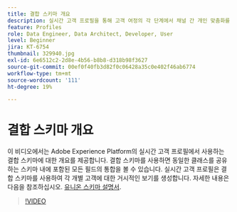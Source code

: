 ```yaml
---
title: 결합 스키마 개요
description: 실시간 고객 프로필을 통해 고객 여정의 각 단계에서 채널 간 개인 맞춤화를 규모에 맞게 확장할 수 있습니다. 스키마와 해당 데이터 세트를 모두 활성화하여 실시간 고객 프로필에 대해 배치 또는 스트리밍 데이터를 활성화할 수 있습니다.
feature: Profiles
role: Data Engineer, Data Architect, Developer, User
level: Beginner
jira: KT-6754
thumbnail: 329940.jpg
exl-id: 6e6512c2-2d8e-4b56-b8b8-d318b98f3627
source-git-commit: 00ef0f40fb3d82f0c06428a35c0e402f46ab6774
workflow-type: tm+mt
source-wordcount: '111'
ht-degree: 19%

---
```


# 결합 스키마 개요

이 비디오에서는 Adobe Experience Platform의 실시간 고객 프로필에서 사용하는 결합 스키마에 대한 개요를 제공합니다. 결합 스키마를 사용하면 동일한 클래스를 공유하는 스키마 내에 포함된 모든 필드의 통합을 볼 수 있습니다. 실시간 고객 프로필은 결합 스키마를 사용하여 각 개별 고객에 대한 거시적인 보기를 생성합니다. 자세한 내용은 다음을 참조하십시오. [유니온 스키마 설명서](https://experienceleague.adobe.com/docs/experience-platform/profile/union-schemas/union-schema.html).

>[!VIDEO](https://video.tv.adobe.com/v/329940?learn=on)
